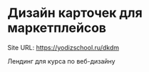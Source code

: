# Дизайн карточек для маркетплейсов

Site URL: https://yodizschool.ru/dkdm

Лендинг для курса по веб-дизайну

